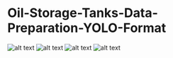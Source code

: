 # Oil-Storage-Tanks-Data-Preparation-YOLO-Format
![alt text](https://github.com/shah0nawaz/Oil-Storage-Tanks-Data-Preparation-YOLO-Format/blob/main/plots/1cdf51ee-e753-437f-b22f-7fcd7e9e2bfe.jpg)
![alt text](https://github.com/shah0nawaz/Oil-Storage-Tanks-Data-Preparation-YOLO-Format/blob/main/plots/1cdf51ee-e753-437f-b22f-7fcd7e9e2bfe_result.jpg)
![alt text](https://github.com/shah0nawaz/Oil-Storage-Tanks-Data-Preparation-YOLO-Format/blob/main/plots/Drawing1.tiff)
![alt text](https://github.com/shah0nawaz/Oil-Storage-Tanks-Data-Preparation-YOLO-Format/blob/main/plots/Drawing2.tiff)

